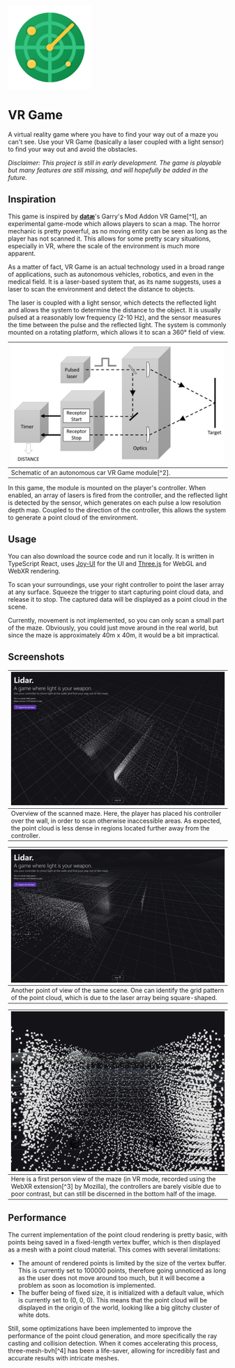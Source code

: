 ![Alt text](public/android-chrome-192x192.png)

# VR Game

A virtual reality game where you have to find your way out of a maze you can't see. Use your VR Game (basically a laser coupled with a light sensor) to find your way out and avoid the obstacles.

_Disclaimer: This project is still in early development. The game is playable but many features are still missing, and will hopefully be added in the future._

## Inspiration

This game is inspired by **[datæ](https://steamcommunity.com/id/75651121243836)**'s Garry's Mod Addon VR Game[^1], an experimental game-mode which allows players to scan a map. The horror mechanic is pretty powerful, as no moving entity can be seen as long as the player has not scanned it. This allows for some pretty scary situations, especially in VR, where the scale of the environment is much more apparent.

As a matter of fact, VR Game is an actual technology used in a broad range of applications, such as autonomous vehicles, robotics, and even in the medical field. It is a laser-based system that, as its name suggests, uses a laser to scan the environment and detect the distance to objects.

The laser is coupled with a light sensor, which detects the reflected light and allows the system to determine the distance to the object. It is usually pulsed at a reasonably low frequency (2-10 Hz), and the sensor measures the time between the pulse and the reflected light. The system is commonly mounted on a rotating platform, which allows it to scan a 360° field of view.

| ![VR Game schematic](docs/res/lidar_schematic.png) |
| -------------------------------------------------- |
| Schematic of an autonomous car VR Game module[^2]. |

In this game, the module is mounted on the player's controller. When enabled, an array of lasers is fired from the controller, and the reflected light is detected by the sensor, which generates on each pulse a low resolution depth map. Coupled to the direction of the controller, this allows the system to generate a point cloud of the environment.

## Usage

You can also download the source code and run it locally. It is written in TypeScript React, uses [Joy-UI](https://mui.com/) for the UI and [Three.js](https://threejs.org/) for WebGL and WebXR rendering.

To scan your surroundings, use your right controller to point the laser array at any surface. Squeeze the trigger to start capturing point cloud data, and release it to stop. The captured data will be displayed as a point cloud in the scene.

Currently, movement is not implemented, so you can only scan a small part of the maze. Obviously, you could just move around in the real world, but since the maze is approximately 40m x 40m, it would be a bit impractical.

## Screenshots

| ![Screenshot 0](docs/res/screenshot_0.png)                                                                                                                                                                                             |
| -------------------------------------------------------------------------------------------------------------------------------------------------------------------------------------------------------------------------------------- |
| Overview of the scanned maze. Here, the player has placed his controller over the wall, in order to scan otherwise inaccessible areas. As expected, the point cloud is less dense in regions located further away from the controller. |

| ![Screenshot 1](docs/res/screenshot_1.png)                                                                                                          |
| --------------------------------------------------------------------------------------------------------------------------------------------------- |
| Another point of view of the same scene. One can identify the grid pattern of the point cloud, which is due to the laser array being square-shaped. |

| ![Screenshot 2](docs/res/screenshot_2.png)                                                                                                                                                                                    |
| ----------------------------------------------------------------------------------------------------------------------------------------------------------------------------------------------------------------------------- |
| Here is a first person view of the maze (in VR mode, recorded using the WebXR extension[^3] by Mozilla), the controllers are barely visible due to poor contrast, but can still be discerned in the bottom half of the image. |

## Performance

The current implementation of the point cloud rendering is pretty basic, with points being saved in a fixed-length vertex buffer, which is then displayed as a mesh with a point cloud material. This comes with several limitations:

- The amount of rendered points is limited by the size of the vertex buffer. This is currently set to 100000 points, therefore going unnoticed as long as the user does not move around too much, but it will become a problem as soon as locomotion is implemented.
- The buffer being of fixed size, it is initialized with a default value, which is currently set to (0, 0, 0). This means that the point cloud will be displayed in the origin of the world, looking like a big glitchy cluster of white dots.

Still, some optimizations have been implemented to improve the performance of the point cloud generation, and more specifically the ray casting and collision detection. When it comes accelerating this process, three-mesh-bvh[^4] has been a life-saver, allowing for incredibly fast and accurate results with intricate meshes.
